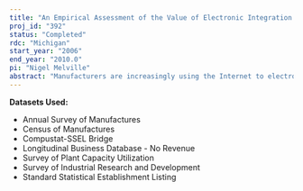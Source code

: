 ```yaml
---
title: "An Empirical Assessment of the Value of Electronic Integration in the Manufacturing Sector"
proj_id: "392"
status: "Completed"
rdc: "Michigan"
start_year: "2006"
end_year: "2010.0"
pi: "Nigel Melville"
abstract: "Manufacturers are increasingly using the Internet to electronically integrate their business processes internally and across their network of trading partners. However, due to a lack of available data sources, information about the adoption and economic impact of Internet business practices is limited. The proposed study seeks to address this shortcoming by analyzing a dataset containing 39 measures of computer net-work use within U.S. manufacturing plants collected within the Computer Network Use Supplement (CNUS) to the Annual Survey of Manufacturers (ASM).  Additional datasets employed provide data on plant characteristics and efficiency for a period of multiple years prior to and beyond the CNUS year (1999), including the Census of Manufactures and the Survey of Plant Capacity Utilization. The sample of establishments responding to the CNUS accounts for roughly 50 percent of all manufacturing employment and salaries and 95 per-cent of online manufacturing cost of materials, with substantial variation in response rate by geography and plant size. Given that there may be systematic differences between respondents and nonrespondents, three approaches will be used to examine nonresponse bias. First, known differences in the samples (ASM characteristics such as value of shipments and employees) will be examined. For example, if CNUS respondents tend to be from plants that are on average 10 percent larger, I can estimate the nonresponse bias by estimating the impact of a 10 percent change in plant size on CNUS variables. Second, I will compare measures from an independent survey with those of the CNUS survey. Third, I will compare the response rate to an ASM question on the value of e-shipments as a percentage of all shipments with measures collected within the CNUS, as well as the profile of responding plants to the ASM question versus the CNUS question. Regarding parameter estimates, innovation variables will be computed using the 39 dichotomous items available from the CNUS."
---
```


**Datasets Used:**

  - Annual Survey of Manufactures 
  - Census of Manufactures 
  - Compustat-SSEL Bridge 
  - Longitudinal Business Database - No Revenue 
  - Survey of Plant Capacity Utilization 
  - Survey of Industrial Research and Development 
  - Standard Statistical Establishment Listing 

